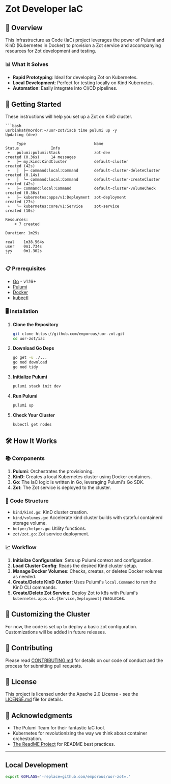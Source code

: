# Zot Developer IaC

## 🌟 Overview

This Infrastructure as Code (IaC) project leverages the power of Pulumi and KinD (Kubernetes in Docker) to provision a Zot service and accompanying resources for Zot development and testing.

### 📊 What It Solves

- **Rapid Prototyping**: Ideal for developing Zot on Kubernetes.
- **Local Development**: Perfect for testing locally on Kind Kubernetes.
- **Automation**: Easily integrate into CI/CD pipelines.

## 🚀 Getting Started

These instructions will help you set up a Zot on KinD cluster.

    ```bash
    usrbinkat@mordor:~/uor-zot/iac$ time pulumi up -y
    Updating (dev)
    
         Type                              Name                           Status              Info
     +   pulumi:pulumi:Stack               zot-dev                        created (0.36s)     14 messages
     +   ├─ my:kind:KindCluster            default-cluster                created (42s)       
     +   │  ├─ command:local:Command       default-cluster-deleteCluster  created (0.14s)     
     +   │  └─ command:local:Command       default-cluster-createCluster  created (42s)       
     +   ├─ command:local:Command          default-cluster-volumeCheck    created (0.36s)     
     +   ├─ kubernetes:apps/v1:Deployment  zot-deployment                 created (27s)       
     +   └─ kubernetes:core/v1:Service     zot-service                    created (10s)       
    
    Resources:
        + 7 created
    
    Duration: 1m29s
    
    real    1m38.564s
    user    0m1.734s
    sys     0m1.302s
    ```

### 📋 Prerequisites

- [Go](https://golang.org/dl/) - v1.16+
- [Pulumi](https://www.pulumi.com/docs/get-started/install/)
- [Docker](https://www.docker.com/products/docker-desktop)
- [kubectl](https://kubernetes.io/docs/tasks/tools/install-kubectl/)

### 🖥️ Installation

1. **Clone the Repository**

    ```bash
    git clone https://github.com/emporous/uor-zot.git
    cd uor-zot/iac
    ```

2. **Download Go Deps**

    ```bash
    go get -u ./...
    go mod download
    go mod tidy
    ```

3. **Initialize Pulumi**

    ```bash
    pulumi stack init dev
    ```

4. **Run Pulumi**

    ```bash
    pulumi up
    ```

5. **Check Your Cluster**

    ```bash
    kubectl get nodes
    ```

## 🛠️ How It Works

### 📚 Components

1. **Pulumi**: Orchestrates the provisioning.
2. **KinD**: Creates a local Kubernetes cluster using Docker containers.
3. **Go**: The IaC logic is written in Go, leveraging Pulumi's Go SDK.
4. **Zot**: The Zot service is deployed to the cluster.

### 🔨 Code Structure

- `kind/kind.go`: KinD cluster creation.
- `kind/volumes.go`: Accelerate kind cluster builds with stateful containerd storage volume.
- `helper/helper.go`: Utility functions.
- `zot/zot.go`: Zot service deployment.

### 📈 Workflow

1. **Initialize Configuration**: Sets up Pulumi context and configuration.
2. **Load Cluster Config**: Reads the desired Kind cluster setup.
3. **Manage Docker Volumes**: Checks, creates, or deletes Docker volumes as needed.
4. **Create/Delete KinD Cluster**: Uses Pulumi's `local.Command` to run the KinD CLI commands.
5. **Create/Delete Zot Service**: Deploy Zot to k8s with Pulumi's `kubernetes.apps.v1.{Service,Deployment}` resources.

## 📜 Customizing the Cluster

For now, the code is set up to deploy a basic zot configuration. Customizations will be added in future releases.

## 🤝 Contributing

Please read [CONTRIBUTING.md](../CONTRIBUTING.md) for details on our code of conduct and the process for submitting pull requests.

## 📄 License

This project is licensed under the Apache 2.0 License - see the [LICENSE.md](../LICENSE) file for details.

## 🙏 Acknowledgments

- The Pulumi Team for their fantastic IaC tool.
- Kubernetes for revolutionizing the way we think about container orchestration.
- [The ReadME Project](https://www.readme.com/the-readme-project) for README best practices.

-------------------------------------------------------

## Local Development

```bash
export GOFLAGS='-replace=github.com/emporous/uor-zot=.'
```
